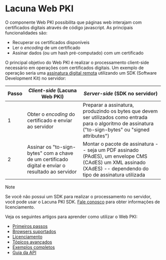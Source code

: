 ﻿# Lacuna Web PKI

O componente Web PKI possibilita que páginas web interajam com certificados digitais através de código javascript. As principais funcionalidades são:

* Recuperar os certificados disponíveis
* Ler o *encoding* de um certificado
* Assinar dados (ou um hash pré-computado) com um certificado

O principal objetivo do Web PKI é realizar o processamento client-side necessário em operações com certificados digitais. Um exemplo de operação seria uma [assinatura digital remota](../pki-guide/web-remote.md) utilizando um SDK (Software Development Kit) no servidor:

Passo | *Client-side* (Lacuna Web PKI) | *Server-side* (SDK no servidor)
----- | ---------------------------- | -----------------------------
1 | Obter o *encoding* do certificado e enviar ao servidor | Preparar a assinatura, produzindo os bytes que devem ser utilizados como entrada para o algoritmo de assinatura ("to-sign-bytes" ou "signed attributes")
2 | Assinar os "to-sign-bytes" com a chave de um certificado digital e enviar o resultado ao servidor | Montar o pacote de assinatura -- seja um PDF assinado (PAdES), um envelope CMS (CAdES) um XML assinado (XAdES) -- dependendo do tipo de assinatura utilizada

> [!NOTE]
> Se você não possui um SDK para realizar o processamento no servidor, você pode usar o Lacuna PKI SDK. [Fale conosco](https://www.lacunasoftware.com/pt/home/purchase) para obter informações de licenciamento.

Veja os seguintes artigos para aprender como utilizar o Web PKI:

* [Primeiros passos](get-started.md)
* [Browsers suportados](browser-support.md)
* [Licenciamento](licensing.md)
* [Tópicos avançados](advanced.md)
* [Exemplos completos](full-samples.md)
* [Guia da API](api.md)
